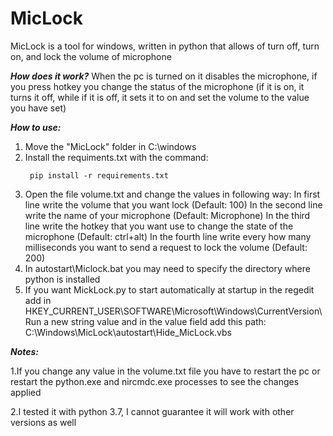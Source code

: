 # MicLock
MicLock is a tool for windows, written in python that allows of turn off, turn on, and lock the volume of microphone

***How does it work?***
When the pc is turned on it disables the microphone, if you press hotkey you change the status of the microphone 
(if it is on, it turns it off, while if it is off, it sets it to on and set the volume to the value you have set)

***How to use:***
1. Move the "MicLock" folder in C:\windows
2. Install the requiments.txt with the command: 
   ```
    pip install -r requirements.txt
   ```
3. Open the file volume.txt and change the values in following way:
   In first line write the volume that you want lock (Default: 100)
   In the second line write the name of your microphone (Default: Microphone)
   In the third line write the hotkey that you want use to change the state of the microphone (Default: ctrl+alt)
   In the fourth line write every how many milliseconds you want to send a request to lock the volume (Default: 200)
4. In autostart\Miclock.bat you may need to specify the directory where python is installed
5. If you want MickLock.py to start automatically at startup
   in the regedit add in HKEY_CURRENT_USER\SOFTWARE\Microsoft\Windows\CurrentVersion\Run
   a new string value and in the value field add this path: C:\Windows\MicLock\autostart\Hide_MicLock.vbs


***Notes:***

1.If you change any value in the volume.txt file you have to restart the pc or restart 
  the python.exe and nircmdc.exe processes to see the changes applied
  
2.I tested it with python 3.7, I cannot guarantee it will work with other versions as well



